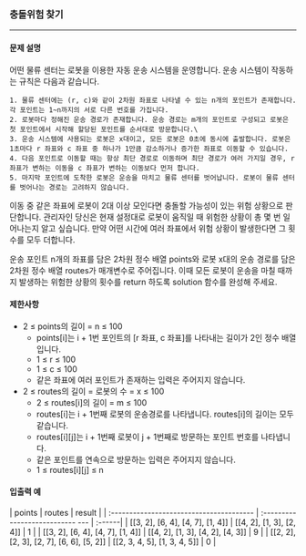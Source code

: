 ### 충돌위험 찾기

***

#### 문제 설명
어떤 물류 센터는 로봇을 이용한 자동 운송 시스템을 운영합니다. 운송 시스템이 작동하는 규칙은 다음과 같습니다.

    1. 물류 센터에는 (r, c)와 같이 2차원 좌표로 나타낼 수 있는 n개의 포인트가 존재합니다. 각 포인트는 1~n까지의 서로 다른 번호를 가집니다.
    2. 로봇마다 정해진 운송 경로가 존재합니다. 운송 경로는 m개의 포인트로 구성되고 로봇은 첫 포인트에서 시작해 할당된 포인트를 순서대로 방문합니다.\
    3. 운송 시스템에 사용되는 로봇은 x대이고, 모든 로봇은 0초에 동시에 출발합니다. 로봇은 1초마다 r 좌표와 c 좌표 중 하나가 1만큼 감소하거나 증가한 좌표로 이동할 수 있습니다.
    4. 다음 포인트로 이동할 때는 항상 최단 경로로 이동하며 최단 경로가 여러 가지일 경우, r 좌표가 변하는 이동을 c 좌표가 변하는 이동보다 먼저 합니다.
    5. 마지막 포인트에 도착한 로봇은 운송을 마치고 물류 센터를 벗어납니다. 로봇이 물류 센터를 벗어나는 경로는 고려하지 않습니다.
이동 중 같은 좌표에 로봇이 2대 이상 모인다면 충돌할 가능성이 있는 위험 상황으로 판단합니다. 관리자인 당신은 현재 설정대로 로봇이 움직일 때 위험한 상황이 총 몇 번 일어나는지 알고 싶습니다. 만약 어떤 시간에 여러 좌표에서 위험 상황이 발생한다면 그 횟수를 모두 더합니다.

운송 포인트 n개의 좌표를 담은 2차원 정수 배열 points와 로봇 x대의 운송 경로를 담은 2차원 정수 배열 routes가 매개변수로 주어집니다. 이때 모든 로봇이 운송을 마칠 때까지 발생하는 위험한 상황의 횟수를 return 하도록 solution 함수를 완성해 주세요.

#### 제한사항
- 2 ≤ points의 길이 = n ≤ 100
    - points[i]는 i + 1번 포인트의 [r 좌표, c 좌표]를 나타내는 길이가 2인 정수 배열입니다.
    - 1 ≤ r ≤ 100
    - 1 ≤ c ≤ 100
    - 같은 좌표에 여러 포인트가 존재하는 입력은 주어지지 않습니다.
- 2 ≤ routes의 길이 = 로봇의 수 = x ≤ 100
    - 2 ≤ routes[i]의 길이 = m ≤ 100
    - routes[i]는 i + 1번째 로봇의 운송경로를 나타냅니다. routes[i]의 길이는 모두 같습니다.
    - routes[i][j]는 i + 1번째 로봇이 j + 1번째로 방문하는 포인트 번호를 나타냅니다.
    - 같은 포인트를 연속으로 방문하는 입력은 주어지지 않습니다.
    - 1 ≤ routes[i][j] ≤ n

#### 입출력 예
| points                                   | routes	                          | result |
| :--------------------------------------- | :--------------------------- --- | :------|
| [[3, 2], [6, 4], [4, 7], [1, 4]]         | [[4, 2], [1, 3], [2, 4]]         | 1      |
| [[3, 2], [6, 4], [4, 7], [1, 4]]         | [[4, 2], [1, 3], [4, 2], [4, 3]] | 9      |
| [[2, 2], [2, 3], [2, 7], [6, 6], [5, 2]] | [[2, 3, 4, 5], [1, 3, 4, 5]]     | 0      |